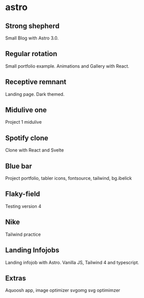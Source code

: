 # astro

## Strong shepherd
Small Blog with Astro 3.0.

## Regular rotation
Small portfolio example. Animations and Gallery with React.

## Receptive remnant
Landing page. Dark themed.

## Midulive one
Project 1 midulive

## Spotify clone
Clone with React and Svelte

## Blue bar
Project portfolio, tabler icons, fontsource, tailwind, bg.ibelick

## Flaky-field
Testing version 4

## Nike
Tailwind practice

## Landing Infojobs
Landing infojob with Astro. Vanilla JS, Tailwind 4 and typescript.

## Extras
Aquoosh app, image optimizer
svgomg svg optimimzer